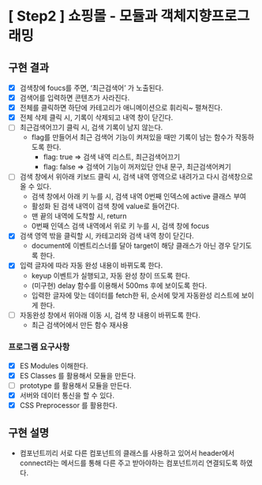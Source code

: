 # \[ Step2 \] 쇼핑몰 - 모듈과 객체지향프로그래밍

## 구현 결과

- [x] 검색창에 foucs를 주면, ‘최근검색어’ 가 노출된다.
- [x] 검색어를 입력하면 콘텐츠가 사라진다.
- [x] 전체를 클릭하면 하단에 카테고리가 애니메이션으로 휘리릭~ 펼쳐진다.
- [x] 전체 삭제 클릭 시, 기록이 삭제되고 내역 창이 닫긴다.
- [ ] 최근검색어끄기 클릭 시, 검색 기록이 남지 않는다.
  - flag를 만들어서 최근 검색어 기능이 켜져있을 때만 기록이 남는 함수가 작동하도록 한다.
    - flag: true => 검색 내역 리스트, 최근검색어끄기
    - flag: false => 검색어 기능이 꺼저있단 안내 문구, 최근검색어켜기
- [ ] 검색 창에서 위아래 키보드 클릭 시, 검색 내역 영역으로 내려가고 다시 검색창으로 올 수 있다.
  - 검색 창에서 아래 키 누를 시, 검색 내역 0번째 인덱스에 active 클래스 부여
  - 활성화 된 검색 내역이 검색 창에 value로 들어간다.
  - 맨 끝의 내역에 도착할 시, return
  - 0번째 인덱스 검색 내역에서 위로 키 누를 시, 검색 창에 focus
- [x] 검색 영역 밖을 클릭할 시, 카테고리와 검색 내역 창이 닫긴다.
  - document에 이벤트리스너를 달아 target이 해당 클래스가 아닌 경우 닫기도록 한다.
- [x] 입력 글자에 따라 자동 완성 내용이 바뀌도록 한다.
  - keyup 이벤트가 실행되고, 자동 완성 창이 뜨도록 한다.
  - (미구현) delay 함수를 이용해서 500ms 후에 보이도록 한다.
  - 입력한 글자에 맞는 데이터를 fetch한 뒤, 순서에 맞게 자동완성 리스트에 보이게 한다.
- [ ] 자동완성 창에서 위아래 이동 시, 검색 창 내용이 바뀌도록 한다.
  - 최근 검색어에서 만든 함수 재사용

### 프로그램 요구사항

- [x] ES Modules 이해한다.
- [x] ES Classes 를 활용해서 모듈을 만든다.
- [ ] prototype 를 활용해서 모듈을 만든다.
- [x] 서버와 데이터 통신을 할 수 있다.
- [x] CSS Preprocessor 를 활용한다.

## 구현 설명

- 컴포넌트끼리 서로 다른 컴포넌트의 클래스를 사용하고 있어서 header에서 connect라는 메서드를 통해 다른 주고 받아야하는 컴포넌트끼리 연결되도록 하였다.
